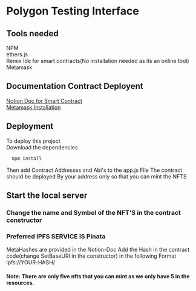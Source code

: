 
# Polygon Testing Interface

## Tools needed
NPM \
ethers.js\
Remix Ide for smart contracts(No installation needed as its an online tool)\
Metamask





## Documentation Contract Deployent

[Notion Doc for Smart Contract](https://indigg.notion.site/The-NFT-doc-aeb32347ad0a4bb8a59577b1d1074c3d)\
[Metamask Installation](https://support.metamask.io/hc/en-us/articles/360015489531-Getting-started-with-MetaMask)


## Deployment

To deploy this project \
Download the dependencies 

```bash
  npm install
```

Then add Contract Addresses and Abi's to the app.js File
The contract should be deployed By your address only so that you can mint the NFTS

## Start the local server


### Change the name and Symbol of the NFT'S in the contract constructor


### Preferred IPFS SERVICE IS Pinata
MetaHashes are provided in the Notion-Doc 
Add the Hash in the contract code(change SetBaseURI in the constructor)
in the following Format
ipfs://YOUR-HASH/

#### Note: There are only five nfts that you can mint as we only have 5 in the resources.



